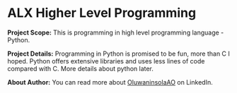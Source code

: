 # ALX Higher Level Programming


__Project Scope:__ This is programming in high level programming
language - Python.

__Project Details:__ Programming in Python is promised to be fun,
more than C I hoped. Python offers extensive  libraries and uses
less lines of code compared with C. More details about python later.

__About Author:__ You can read more about [OluwaninsolaAO](https://www.linkedin.com/in/oluwaninsolaao) on LinkedIn.
